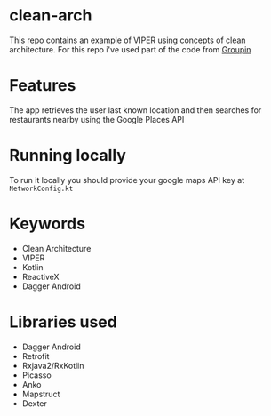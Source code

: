 # clean-arch

This repo contains an example of VIPER using concepts of clean architecture. For this repo i've used part of the code from [Groupin](https://play.google.com/store/apps/details?id=com.dhorowitz.groupin)

# Features
The app retrieves the user last known location and then searches for restaurants nearby using the Google Places API

# Running locally
To run it locally you should provide your google maps API key at `NetworkConfig.kt`

# Keywords
- Clean Architecture
- VIPER
- Kotlin
- ReactiveX
- Dagger Android

# Libraries used
- Dagger Android
- Retrofit
- Rxjava2/RxKotlin
- Picasso
- Anko
- Mapstruct
- Dexter

